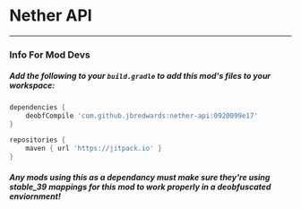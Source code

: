 # Nether API

---

### Info For Mod Devs

##### Add the following to your `build.gradle` to add this mod's files to your workspace:

```groovy
dependencies {
    deobfCompile 'com.github.jbredwards:nether-api:0920099e17'
}

repositories {
    maven { url 'https://jitpack.io' }
}
```

##### Any mods using this as a dependancy must make sure they're using stable_39 mappings for this mod to work properly in a deobfuscated enviornment!

